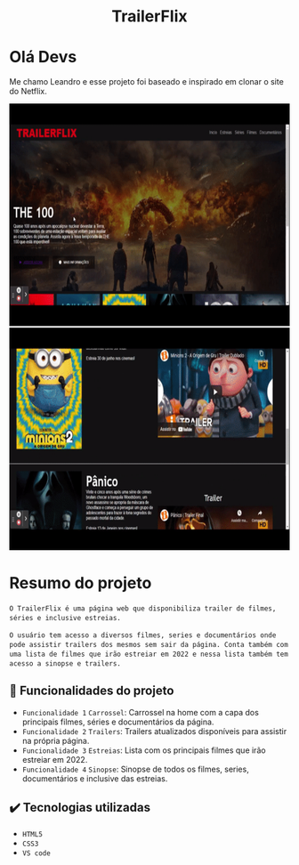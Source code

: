 <h1 align="center" font-size="bold" color-font="red"> TrailerFlix </h1>

# Olá Devs
<p> 
  Me chamo Leandro e esse projeto foi baseado e inspirado em clonar o site do Netflix.
</p>

<p align="center">
  <img width="600" height="400" src="src/assets/to_readme/TrailerFlix.gif">
  <img width="600" height="400" src="src/assets/to_readme/TrailerFlix2.gif">
</p>

# Resumo do projeto

<p>
  
  ``O TrailerFlix é uma página web que disponibiliza trailer de filmes, séries e inclusive estreias.``
  
  ``O usuário tem acesso a diversos filmes, series e documentários onde pode assistir trailers dos mesmos sem sair da página.
  Conta também com uma lista de filmes que irão estreiar em 2022 e nessa lista também tem acesso a sinopse e trailers.``

</p>

## 🔨 Funcionalidades do projeto

- `Funcionalidade 1` `Carrossel`: Carrossel na home com a capa dos principais filmes, séries e documentários da página.
- `Funcionalidade 2` `Trailers`: Trailers atualizados disponíveis para assistir na própria página.
- `Funcionalidade 3` `Estreias`: Lista com os principais filmes que irão estreiar em 2022.
- `Funcionalidade 4` `Sinopse`: Sinopse de todos os filmes, series, documentários e inclusive das estreias.

## ✔️ Tecnologias utilizadas

- ``HTML5``
- ``CSS3``
- ``VS code``
